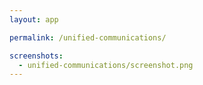 ```yaml
---
layout: app

permalink: /unified-communications/

screenshots:
  - unified-communications/screenshot.png
---
```


